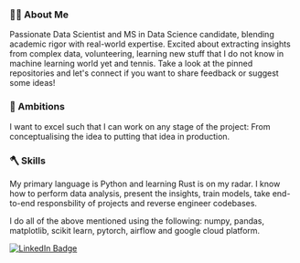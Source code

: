 ### :man_technologist: About Me
Passionate Data Scientist and MS in Data Science candidate, blending academic rigor with real-world expertise. Excited about extracting insights from complex data, volunteering, learning new stuff that I do not know in machine learning world yet and tennis. Take a look at the pinned repositories and let's connect if you want to share feedback or suggest some ideas!

### :dart: Ambitions
I want to excel such that I can work on any stage of the project: From conceptualising the idea to putting that idea in production.

### :axe: Skills
My primary language is Python and learning Rust is on my radar. I know how to perform data analysis, present the insights, train models, take end-to-end responsbility of projects and reverse engineer codebases.

I do all of the above mentioned using the following: numpy, pandas, matplotlib, scikit learn, pytorch, airflow and google cloud platform.

<div id="badges">
  <a href="https://www.linkedin.com/in/chiragtutlani/">
    <img src="https://img.shields.io/badge/LinkedIn-blue?style=for-the-badge&logo=linkedin&logoColor=white" alt="LinkedIn Badge"/>
  </a>
</div>
